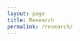 ```yaml
---
layout: page
title: Research
permalink: /research/
---
```



<style>
  .no-border, .no-border td, .no-border th {
    border: none;
      background-color: white;
  }
  table {
   border-collapse: collapse;
}

table tr, table td, table th {
   border: none;
}
</style>
<style>
.right-justify {
  text-align: right;
}

<table class="no-border">
  <tr>
    <td class="right-justify">Jan. 2023</td>
    <td><b>Fibrantly-induced model structures</b><br>
    Joint with Léonard Guetta, Lyne Moser, and Maru Sarazola, [arXiv:2301.07801](https://arxiv.org/abs/2301.07801)
    </td>
  </tr>
  <tr>
    <td class="right-justify">July 2022</td>
    <td><b>A model structure for weakly horizontally invariant double categories</b><br>
    Joint with Lyne Moser and Maru Sarazola, [arXiv:2007.00588](https://arxiv.org/abs/2007.00588)<br>
      To appear in <i>Algebraic and Geometric Topology</i>.</td>
  </tr>
</table>

[Reverie](https://github.com/amitmerchant1990/reverie) is a Jekyll theme which is simple and opinionated. It's actually a fork of [jekyll-now](https://github.com/barryclark/jekyll-now) with some additional features and personal touches which I've implemented to suit my needs for [my blog](https://www.amitmerchant.com).

This is a plug-and-play Jekyll theme which you can use on GitHub Pages without even setting up a local environment.

## Features

- Command-line free fork-first workflow, using GitHub.com to create, customize and post to your blog
- Fully responsive and mobile optimized base theme
- Sass/Coffeescript support using Jekyll 2.0
- Free hosting on your GitHub Pages user site
- All the SEO goodies comes in-built
- Markdown blogging
- Syntax highlighting using Pygments
    - [Dracula syntax theme](https://draculatheme.com/) included
- Disqus commenting
- Google Analytics integration
- Fuzzy search across blog posts
- Pagination of posts works out-of-the-box.
- Categorize posts out-of-the box
- RSS Feed
- In-built sitemap

Learn more about it [here](https://github.com/amitmerchant1990/reverie) on how to get started.
